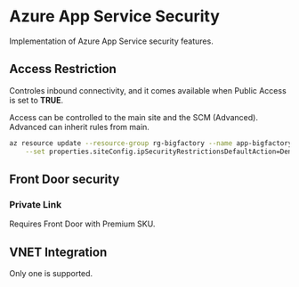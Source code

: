# Azure App Service Security

Implementation of Azure App Service security features.

## Access Restriction

Controles inbound connectivity, and it comes available when Public Access is set to **TRUE**.

Access can be controlled to the main site and the SCM (Advanced). Advanced can inherit rules from main.

```sh
az resource update --resource-group rg-bigfactory --name app-bigfactory --resource-type "Microsoft.Web/sites" \
    --set properties.siteConfig.ipSecurityRestrictionsDefaultAction=Deny
```

## Front Door security

### Private Link

Requires Front Door with Premium SKU.

### 

## VNET Integration

Only one is supported.
